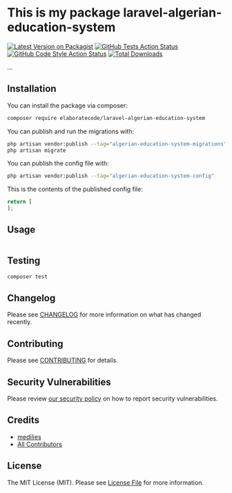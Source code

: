 # This is my package laravel-algerian-education-system

[![Latest Version on Packagist](https://img.shields.io/packagist/v/elaboratecode/laravel-algerian-education-system.svg?style=flat-square)](https://packagist.org/packages/elaboratecode/laravel-algerian-education-system)
[![GitHub Tests Action Status](https://img.shields.io/github/workflow/status/elaboratecode/laravel-algerian-education-system/run-tests?label=tests)](https://github.com/elaboratecode/laravel-algerian-education-system/actions?query=workflow%3Arun-tests+branch%3Amain)
[![GitHub Code Style Action Status](https://img.shields.io/github/workflow/status/elaboratecode/laravel-algerian-education-system/Fix%20PHP%20code%20style%20issues?label=code%20style)](https://github.com/elaboratecode/laravel-algerian-education-system/actions?query=workflow%3A"Fix+PHP+code+style+issues"+branch%3Amain)
[![Total Downloads](https://img.shields.io/packagist/dt/elaboratecode/laravel-algerian-education-system.svg?style=flat-square)](https://packagist.org/packages/elaboratecode/laravel-algerian-education-system)

...

## Installation

You can install the package via composer:

```bash
composer require elaboratecode/laravel-algerian-education-system
```

You can publish and run the migrations with:

```bash
php artisan vendor:publish --tag="algerian-education-system-migrations"
php artisan migrate
```

You can publish the config file with:

```bash
php artisan vendor:publish --tag="algerian-education-system-config"
```

This is the contents of the published config file:

```php
return [
];
```

## Usage

```php
```

## Testing

```bash
composer test
```

## Changelog

Please see [CHANGELOG](CHANGELOG.md) for more information on what has changed recently.

## Contributing

Please see [CONTRIBUTING](https://github.com/medilies/.github/blob/main/CONTRIBUTING.md) for details.

## Security Vulnerabilities

Please review [our security policy](../../security/policy) on how to report security vulnerabilities.

## Credits

- [medilies](https://github.com/medilies)
- [All Contributors](../../contributors)

## License

The MIT License (MIT). Please see [License File](LICENSE.md) for more information.
